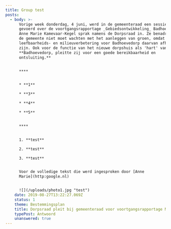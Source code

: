 ```yaml
---
title: Group test
posts:
  - body: >-
      Vorige week donderdag, 4 juni, werd in de gemeenteraad een sessiedebat
      gevoerd over de voortgangsrapportage _Gebiedsontwikkeling_ Badhoevedorp.
      Anne Marie Kamevaar-Kegel sprak namens de Dorpsraad in. Ze benadrukte dat
      de gemeente niet moet wachten met het aanleggen van groen, omdat de
      leefbaarheids- en milieuverbetering voor Badhoevedorp daarvan afhankelijk
      zijn. Ook voor de functie van het nieuwe dorpshuis als 'hart' van
      **Badhoevedorp, pleitte zij voor een goede bereikbaarheid en
      ontsluiting.**


      ****


      * **1**

      * **3**

      * **4**

      * **5**


      ****


      1. **test**

      2. **test**

      3. **test**


      Voor de volledige tekst die werd ingesproken door [Anne
      Marie](http:google.nl)


      ![](/uploads/photo1.jpg "test")
    date: 2019-08-27T13:22:27.069Z
    status: 1
    theme: Bestemmingsplan
    title: Dorpsraad pleit bij gemeenteraad voor voortgangsrapportage Masterplan
    typePost: Antwoord
    unanswered: true
---
```


